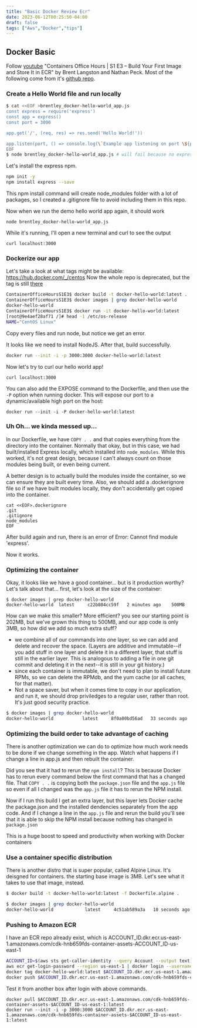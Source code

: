 ```yaml
---
title: "Basic Docker Review Ecr"
date: 2023-06-12T00:25:50-04:00
draft: false
tags: ["Aws","Docker","tips"]
---
```



## Docker Basic
Follow [youtube](https://youtu.be/29WbHPDyRIs) "Containers Office Hours | S1 E3 – Build Your First Image and Store It in ECR" by Brent Langston and Nathan Peck.
Most of the following come from it's [github repo](https://github.com/brentley/docker-hello-world).

### Create a Hello World file and run locally
```bash
$ cat <<EOF >brentley_docker-hello-world_app.js
const express = require('express')
const app = express()
const port = 3000

app.get('/', (req, res) => res.send('Hello World!'))

app.listen(port, () => console.log(\`Example app listening on port \${port}!\`))
EOF
$ node brentley_docker-hello-world_app.js # will fail because no express npm
```
Let's install the express npm.
```bash
npm init -y
npm install express --save
```
This npm install command will create node_modules folder with a lot of packages, so I created a .gitignore file to avoid including them in this repo.

Now when we run the demo hello world app again, it should work
```
node brentley_docker-hello-world_app.js 
```
While it's running, I'll open a new terminal and curl to see the output
```
curl localhost:3000
```

### Dockerize our app
Let's take a look at what tags might be available:
https://hub.docker.com/_/centos
Now the whole repo is deprecated, but the tag is still [there](https://hub.docker.com/_/centos/tags?page=1&name=centos7.6.1810)

```bash
ContainerOfficeHoursS1E3$ docker build -t docker-hello-world:latest .
ContainerOfficeHoursS1E3$ docker images | grep docker-hello-world
docker-hello-world                                                                       latest     d61083ac153c   4 years ago     202MB
ContainerOfficeHoursS1E3$ docker run -it docker-hello-world:latest 
[root@9e4aef28af71 /]# head -1 /etc/os-release 
NAME="CentOS Linux"
```
Copy every files and run node, but notice we get an error.

It looks like we need to install NodeJS. After that, build successfully.
```bash
docker run --init -i -p 3000:3000 docker-hello-world:latest
```
Now let's try to curl our hello world app!
```
curl localhost:3000
```
You can also add the EXPOSE command to the Dockerfile, and then use the `-P` option
when running docker. This will expose our port to a dynamic/available high port on the host:
```
docker run --init -i -P docker-hello-world:latest
```

### Uh Oh... we kinda messed up...
In our Dockerfile, we have `COPY . .` and that copies everything from the directory
into the container. Normally that okay, but in this case, we had built/installed
Express locally, which installed into `node_modules`. While this worked, it's not
great design, because I can't always count on those modules being built, or even
being current.

A better design is to actually build the modules inside the container, so we can
ensure they are built every time. Also, we should add a .dockerignore file so if
we have built modules locally, they don't accidentally get copied into the container.
```
cat <<EOF>.dockerignore
.git
.gitignore
node_modules
EOF
```
After build again and run, there is an error of Error: Cannot find module 'express'. 

Now it works.


### Optimizing the container

Okay, it looks like we have a good container... but is it production worthy?
Let's talk about that... first, let's look at the size of the container:
```
$ docker images | grep docker-hello-world
docker-hello-world  latest     c22b804cc59f   2 minutes ago    500MB
```

How can we make this smaller? More efficient? you see our starting point is 202MB, but we've
grown this thing to 500MB, and our app code is only 3MB, so how did we add so much extra stuff?

- we combine all of our commands into one layer, so we can add and delete and
recover the space. (Layers are additive and immutable--if you add stuff in one layer
and delete it in a different layer, that stuff is still in the earlier layer. This is
analogous to adding a file in one git commit and deleting it in the next--it is still
in your git history.)
- since each container is immutable, we don't need to plan to install future
RPMs, so we can delete the RPMdb, and the yum cache (or all caches, for that matter).
- Not a space saver, but when it comes time to copy in our application, and run it,
we should drop priviledges to a regular user, rather than root. It's just good security practice.

```bash
$ docker images | grep docker-hello-world
docker-hello-world           latest     8f0a00bd56ad   33 seconds ago   269MB
```

### Optimizing the build order to take advantage of caching

There is another optimization we can do to optimize how much work needs to be done
if we change something in the app. Watch what happens if I change a line in app.js
and then rebuilt the container.

Did you see that it had to rerun the `npm install`? This is because Docker has to
rerun every command below the first command that has a changed file. That `COPY . .`
is copying both the `package.json` file and the `app.js` file so even if all I changed
was the `app.js` file it has to rerun the NPM install.

Now if I run this build I get an extra layer, but this layer lets Docker cache the
package.json and the installed dendencies separately from the app code. And
if I change a line in the `app.js` file and rerun the build you'll see that it is
able to skip the NPM install because nothing has changed in `package.json`

This is a huge boost to speed and productivity when working with Docker containers

### Use a container specific distribution

There is another distro that is super popular, called Alpine Linux. It's deisgned for containers.
the starting base image is 3MB. Let's see what it takes to use that image, instead.

```bash
$ docker build -t docker-hello-world:latest -f Dockerfile.alpine .

$ docker images | grep docker-hello-world
docker-hello-world            latest     4c51ab589a3a   10 seconds ago   53.7MB
```

### Pushing to Amazon ECR
I have an ECR repo already exist, which is ACCOUNT_ID.dkr.ecr.us-east-1.amazonaws.com/cdk-hnb659fds-container-assets-ACCOUNT_ID-us-east-1
```bash
ACCOUNT_ID=$(aws sts get-caller-identity --query Account --output text)
aws ecr get-login-password --region us-east-1 | docker login --username AWS --password-stdin $ACCOUNT_ID.dkr.ecr.us-east-1.amazonaws.com
docker tag docker-hello-world:latest $ACCOUNT_ID.dkr.ecr.us-east-1.amazonaws.com/cdk-hnb659fds-container-assets-$ACCOUNT_ID-us-east-1:latest
docker push $ACCOUNT_ID.dkr.ecr.us-east-1.amazonaws.com/cdk-hnb659fds-container-assets-$ACCOUNT_ID-us-east-1:latest
```
Test it from another box after login with above commands.
```
docker pull $ACCOUNT_ID.dkr.ecr.us-east-1.amazonaws.com/cdk-hnb659fds-container-assets-$ACCOUNT_ID-us-east-1:latest
docker run --init -i -p 3000:3000 $ACCOUNT_ID.dkr.ecr.us-east-1.amazonaws.com/cdk-hnb659fds-container-assets-$ACCOUNT_ID-us-east-1:latest
```